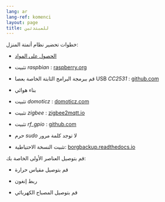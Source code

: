 ```yaml
---
lang: ar
lang-ref: komenci
layout: page
title: للمبتدئين
---
```


خطوات تحضير نظام أتمتة المنزل:  

* [الحصول على المواد](_posts/2020-08-31-aparataro.md)

* تثبيت _raspbian_ : [raspberry.org](https://www.raspberrypi.org/documentation/installation/installing-images/README.md)

* قم ببرمجة البرامج الثابتة الخاصة بعصا USB _CC2531_ : [github.com](https://github.com/jmichault/flash_cc2531)

* بناء هوائي

* تثبيت _domoticz_ : [domoticz.com](https://www.domoticz.com/wiki/Raspberry_Pi)

* تثبيت _zigbee_ : [zigbee2mqtt.io](https://www.zigbee2mqtt.io/getting_started/running_zigbee2mqtt.html)

* تثبيت _rf_gpio_ : [github.com](https://github.com/jmichault/rf_gpio/blob/master/LeguMin.md)

* حرم _sudo_ لا توجد كلمة مرور

* تثبيت النسخة الاحتياطية: [borgbackup.readthedocs.io](https://borgbackup.readthedocs.io/en/stable/installation.html)


قم بتوصيل العناصر الأولى الخاصة بك:  
* قم بتوصيل مقياس حرارة

* ربط إنغون

* قم بتوصيل المصباح الكهربائي



